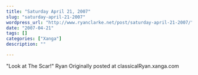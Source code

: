 ```yaml
---
title: "Saturday April 21, 2007"
slug: "saturday-april-21-2007"
wordpress_url: "http://www.ryanclarke.net/post/saturday-april-21-2007/"
date: "2007-04-21"
tags: []
categories: ["Xanga"]
description: ""

---
```


"Look at The Scar!"
Ryan
Originally posted at classicalRyan.xanga.com
